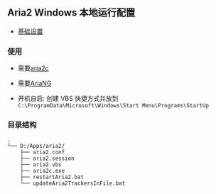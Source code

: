 ## Aria2 Windows 本地运行配置

- [基础设置](https://github.com/P3TERX/aria2.conf/blob/master/aria2.conf)

### 使用

- 需要[aria2c](https://github.com/aria2/aria2/releases)

- 需要[AriaNG](https://github.com/mayswind/AriaNg/releases)

- 开机自启: 创建 VBS 快捷方式并放到 `C:\ProgramData\Microsoft\Windows\Start Menu\Programs\StartUp`

### 目录结构

```
.
└── D:/Apps/aria2/
    ├── aria2.conf
    ├── aria2.session
    ├── aria2.vbs
    ├── aria2c.exe
    ├── restartAria2.bat
    └── updateAria2TrackersInFile.bat
```
